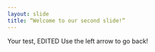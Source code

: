 ```yaml
---
layout: slide
title: “Welcome to our second slide!”
---
```

Your test, EDITED
Use the left arrow to go back!
